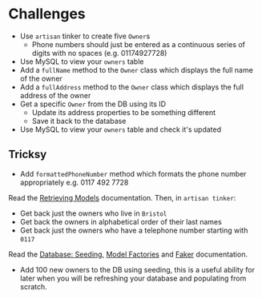 # Challenges

- Use `artisan` tinker to create five `Owner`s
    - Phone numbers should just be entered as a continuous series of digits with no spaces (e.g. 01174927728)
- Use MySQL to view your `owners` table
- Add a `fullName` method to the `Owner` class which displays the full name of the owner
- Add a `fullAddress` method to the `Owner` class which displays the full address of the owner
- Get a specific `Owner` from the DB using its ID
    - Update its address properties to be something different
    - Save it back to the database
- Use MySQL to view your `owners` table and check it's updated

## Tricksy

- Add `formattedPhoneNumber` method which formats the phone number appropriately
    e.g. 0117 492 7728

Read the [Retrieving Models](https://laravel.com/docs/master/eloquent#retrieving-models) documentation. Then, in `artisan tinker`:

- Get back just the owners who live in `Bristol`
- Get back the owners in alphabetical order of their last names
- Get back just the owners who have a telephone number starting with `0117`

Read the [Database: Seeding](http://laravel.com/docs/master/seeding), [Model Factories](https://laravel.com/docs/master/database-testing#writing-factories) and [Faker](https://github.com/fzaninotto/Faker) documentation.

- Add 100 new owners to the DB using seeding, this is a useful ability for later when you will be refreshing your database and populating from scratch.
